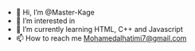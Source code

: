 - 👋 Hi, I’m @Master-Kage
- 👀 I’m interested in 
- 🌱 I’m currently learning HTML, C++ and Javascript
- 📫 How to reach me Mohamedalhatimi7@gmail.com

<!---
Master-Kage/Master-Kage is a ✨ special ✨ repository because its `README.md` (this file) appears on your GitHub profile.
You can click the Preview link to take a look at your changes.
--->
